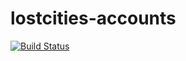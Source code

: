 # lostcities-accounts

[![Build Status](https://app.travis-ci.com/lostcities-cloud/lostcities-accounts.svg?branch=master)](https://app.travis-ci.com/lostcities-cloud/lostcities-accounts)